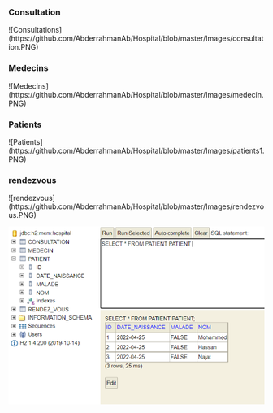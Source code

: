 <h3>Consultation</h3>
![Consultations](https://github.com/AbderrahmanAb/Hospital/blob/master/Images/consultation.PNG)
<h3>Medecins</h3>
![Medecins](https://github.com/AbderrahmanAb/Hospital/blob/master/Images/medecin.PNG)
<h3>Patients</h3>
![Patients](https://github.com/AbderrahmanAb/Hospital/blob/master/Images/patients1.PNG)
<h3>rendezvous</h3>
![rendezvous](https://github.com/AbderrahmanAb/Hospital/blob/master/Images/rendezvous.PNG)

![List Patient](https://github.com/AbderrahmanAb/Hospital/blob/master/Images/patients1.PNG)

